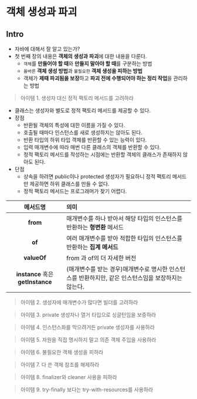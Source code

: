 # 객체 생성과 파괴

## Intro

- 자바에 대해서 잘 알고 있는가?
- 첫 번째 장의 내용은 **객체의 생성과 파괴**에 대한 내용을 다룬다.
	- `객체`를 **만들어야 할 때**와 **만들지 말아야 할 때**를 구분하는 방법
	- `올바른` **객체 생성 방법**과 `불필요한` **객체 생성을 피하는 방법**
	- 객체가 **제때 파괴됨을 보장**하고 **파괴 전에 수행되어야 하는 정리 작업**을 관리하는 방법

> 아이템 1. 생성자 대신 정적 팩토리 메서드를 고려하라

- 클래스는 생성자와 별도로 정적 팩토리 메서드를 제공할 수 있다.
- 장점
    - 반환될 객체의 특성에 대한 이름을 가질 수 있다.
    - 호출될 때마다 인스턴스를 새로 생성하지는 않아도 된다.
    - 반환 타입의 하위 타입 객체를 반환할 수 있는 능력이 있다.
    - 입력 매개변수에 따라 매번 다른 클래스의 객체를 반환할 수 있다.
    - 정적 팩토리 메서드를 작성하는 시점에는 반환할 객체의 클래스가 존재하지 않아도 된다.
- 단점
    - 상속을 하려면 public이나 protected 생성자가 필요하니 정적 팩토리 메서드만 제공하면 하위 클래스를 만들 수 없다.
    - 정적 팩토리 메서드는 프로그래머가 찾기 어렵다.

|메서드명|의미|
|:---:|:---|
|**from**|매개변수를 하나 받아서 해당 타입의 인스턴스를 반환하는 **형변환** 메서드|
|**of**|여러 매개변수를 받아 적합한 타입의 인스턴스를 반환하는 **집계 메서드**|
|**valueOf**|from 과 of의 더 자세한 버전|
|**instance** 혹은 **getInstance**|(매개변수를 받는 경우)매개변수로 명시한 인스턴스를 반환하지만, 같은 인스턴스임을 보장하지는 않는다.|


> 아이템 2. 생성자에 매개변수가 많다면 빌더를 고려하라

> 아이템 3. private 생성자나 열거 타입으로 싱글턴임을 보증하라

> 아이템 4. 인스턴스화를 막으려거든 private 생성자를 사용하라

> 아이템 5. 자원을 직접 명시하지 말고 의존 객체 주입을 사용하라

> 아이템 6. 불필요한 객체 생성을 피하라

> 아이템 7. 다 쓴 객체 참조를 해제하라

> 아이템 8. finalizer와 cleaner 사용을 피하라

> 아이템 9. try-finally 보다는 try-with-resources를 사용하라
